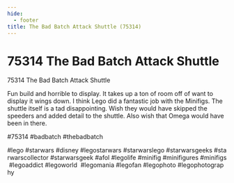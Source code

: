 ```yaml
---
hide:
  - footer
title: The Bad Batch Attack Shuttle (75314)
---
```


# 75314 The Bad Batch Attack Shuttle

75314 The Bad Batch Attack Shuttle

Fun build and horrible to display. It takes up a ton of room off of want to display it wings down.
I think Lego did a fantastic job with the Minifigs. The shuttle itself is a tad disappointing. Wish they would have skipped the speeders and added detail to the shuttle. Also wish that Omega would have been in there.

#75314 #badbatch #thebadbatch

#lego #starwars #disney #legostarwars #starwarslego #starwarsgeeks #starwarscollector #starwarsgeek #afol #legolife #minifig #minifigures #minifigs #legoaddict #legoworld  #legomania #legofan #legophoto #legophotography

